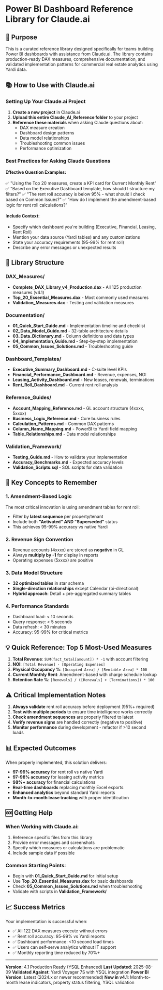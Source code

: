 # Power BI Dashboard Reference Library for Claude.ai

## 🎯 Purpose

This is a curated reference library designed specifically for teams building Power BI dashboards with assistance from Claude.ai. The library contains production-ready DAX measures, comprehensive documentation, and validated implementation patterns for commercial real estate analytics using Yardi data.

## 📚 How to Use with Claude.ai

### Setting Up Your Claude.ai Project

1. **Create a new project** in Claude.ai
2. **Upload this entire Claude_AI_Reference folder** to your project
3. **Reference these materials** when asking Claude questions about:
   - DAX measure creation
   - Dashboard design patterns
   - Data model relationships
   - Troubleshooting common issues
   - Performance optimization

### Best Practices for Asking Claude Questions

#### Effective Question Examples:
✅ "Using the Top 20 measures, create a KPI card for Current Monthly Rent"
✅ "Based on the Executive Dashboard template, how should I structure my filters?"
✅ "The rent roll accuracy is below 95% - what should I check based on Common Issues?"
✅ "How do I implement the amendment-based logic for rent roll calculations?"

#### Include Context:
- Specify which dashboard you're building (Executive, Financial, Leasing, Rent Roll)
- Mention your data source (Yardi tables) and any customizations
- State your accuracy requirements (95-99% for rent roll)
- Describe any error messages or unexpected results

## 📁 Library Structure

### DAX_Measures/
- **Complete_DAX_Library_v4_Production.dax** - All 125 production measures (v4.1)
- **Top_20_Essential_Measures.dax** - Most commonly used measures
- **Validation_Measures.dax** - Testing and validation measures

### Documentation/
- **01_Quick_Start_Guide.md** - Implementation timeline and checklist
- **02_Data_Model_Guide.md** - 32-table architecture details
- **03_Data_Dictionary.md** - Column definitions and data types
- **04_Implementation_Guide.md** - Step-by-step implementation
- **05_Common_Issues_Solutions.md** - Troubleshooting guide

### Dashboard_Templates/
- **Executive_Summary_Dashboard.md** - C-suite level KPIs
- **Financial_Performance_Dashboard.md** - Revenue, expenses, NOI
- **Leasing_Activity_Dashboard.md** - New leases, renewals, terminations
- **Rent_Roll_Dashboard.md** - Current rent roll analysis

### Reference_Guides/
- **Account_Mapping_Reference.md** - GL account structure (4xxxx, 5xxxx)
- **Business_Logic_Reference.md** - Core business rules
- **Calculation_Patterns.md** - Common DAX patterns
- **Column_Name_Mapping.md** - PowerBI to Yardi field mapping
- **Table_Relationships.md** - Data model relationships

### Validation_Framework/
- **Testing_Guide.md** - How to validate your implementation
- **Accuracy_Benchmarks.md** - Expected accuracy levels
- **Validation_Scripts.sql** - SQL scripts for data validation

## 🔑 Key Concepts to Remember

### 1. Amendment-Based Logic
The most critical innovation is using amendment tables for rent roll:
- Filter by **latest sequence** per property/tenant
- Include both **"Activated" AND "Superseded"** status
- This achieves 95-99% accuracy vs native Yardi

### 2. Revenue Sign Convention
- Revenue accounts (4xxxx) are stored as **negative** in GL
- Always **multiply by -1** for display in reports
- Operating expenses (5xxxx) are positive

### 3. Data Model Structure
- **32 optimized tables** in star schema
- **Single-direction relationships** except Calendar (bi-directional)
- **Hybrid approach**: Detail + pre-aggregated summary tables

### 4. Performance Standards
- Dashboard load: < 10 seconds
- Query response: < 5 seconds
- Data refresh: < 30 minutes
- Accuracy: 95-99% for critical metrics

## 💡 Quick Reference: Top 5 Most-Used Measures

1. **Total Revenue**: `SUM(fact_total[amount]) * -1` with account filtering
2. **NOI**: `[Total Revenue] - [Operating Expenses]`
3. **Physical Occupancy %**: `[Occupied Area] / [Rentable Area] * 100`
4. **Current Monthly Rent**: Amendment-based with charge schedule lookup
5. **Retention Rate %**: `[Renewals] / ([Renewals] + [Terminations]) * 100`

## ⚠️ Critical Implementation Notes

1. **Always validate** rent roll accuracy before deployment (95%+ required)
2. **Test with multiple periods** to ensure time intelligence works correctly
3. **Check amendment sequences** are properly filtered to latest
4. **Verify revenue signs** are handled correctly (negative to positive)
5. **Monitor performance** during development - refactor if >10 second loads

## 📊 Expected Outcomes

When properly implemented, this solution delivers:
- **97-99% accuracy** for rent roll vs native Yardi
- **97-98% accuracy** for leasing activity metrics
- **98%+ accuracy** for financial calculations
- **Real-time dashboards** replacing monthly Excel exports
- **Enhanced analytics** beyond standard Yardi reports
- **Month-to-month lease tracking** with proper identification

## 🆘 Getting Help

### When Working with Claude.ai:
1. Reference specific files from this library
2. Provide error messages and screenshots
3. Specify which measures or calculations are problematic
4. Include sample data if possible

### Common Starting Points:
- Begin with **01_Quick_Start_Guide.md** for initial setup
- Use **Top_20_Essential_Measures.dax** for basic dashboards
- Check **05_Common_Issues_Solutions.md** when troubleshooting
- Validate with scripts in **Validation_Framework/**

## 📈 Success Metrics

Your implementation is successful when:
- ✅ All 122 DAX measures execute without errors
- ✅ Rent roll accuracy: 95-99% vs Yardi reports
- ✅ Dashboard performance: <10 second load times
- ✅ Users can self-serve analytics without IT support
- ✅ Monthly reporting time reduced by 70%+

---

**Version**: 4.1 Production Ready (YSQL Enhanced)
**Last Updated**: 2025-08-09
**Validated Against**: Yardi Voyager 7S with YSQL integration
**Power BI Version**: Latest (2024.x or newer recommended)
**New in v4.1**: Month-to-month lease indicators, property status filtering, YSQL validation